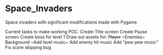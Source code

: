 # Space_Invaders
Space invaders with significant modifications made with Pygame

Current tasks to make working POC:
    Create Title screen
    Create Pause screen
    Create boss for level 1
    Draw out assets for:
        ~~Player~~
        ~Enemies~
        Background
    ~Add level music~
    Add enemy hit music
    Add "pew pew music"
    Fix score skipping bug